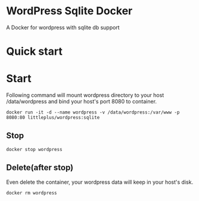 # WordPress Sqlite Docker
A Docker for wordpress with sqlite db support

# Quick start
# Start
Following command will mount wordpress directory to your host /data/wordpress and bind your host's port 8080 to container.
```
docker run -it -d --name wordpress -v /data/wordpress:/var/www -p 8080:80 littleplus/wordpress:sqlite
```

## Stop
```
docker stop wordpress
```

## Delete(after stop)
Even delete the container, your wordpress data will keep in your host's disk.
```
docker rm wordpress
```
